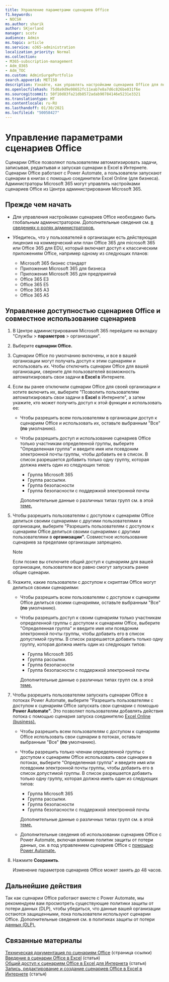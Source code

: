 ```yaml
---
title: Управление параметрами сценариев Office
f1.keywords:
- NOCSH
ms.author: sharik
author: SKjerland
manager: scotv
audience: Admin
ms.topic: article
ms.service: o365-administration
localization_priority: Normal
ms.collection:
- M365-subscription-management
- Adm_O365
- Adm_TOC
ms.custom: AdminSurgePortfolio
search.appverid: MET150
description: Узнайте, как управлять настройками сценариев Office для пользователей в организации.
ms.openlocfilehash: 75d0a9d9e98652fc11eab7e8a7d6c826be031f6e
ms.sourcegitcommit: 50f10d83fa21db8572adab90784146e5231e3321
ms.translationtype: MT
ms.contentlocale: ru-RU
ms.lasthandoff: 01/30/2021
ms.locfileid: "50058427"
---
```

# <a name="manage-office-scripts-settings"></a>Управление параметрами сценариев Office

Сценарии Office позволяют пользователям автоматизировать задачи, записывая, редактывая и запуская сценарии в Excel в Интернете. Сценарии Office работают с Power Automate, а пользователи запускают сценарии в книгах с помощью соединители Excel Online (для бизнеса). Администраторы Microsoft 365 могут управлять настройками сценариев Office из Центра администрирования Microsoft 365.

## <a name="before-you-begin"></a>Прежде чем начать

- Для управления настройками сценариев Office необходимо быть глобальным администратором. Дополнительные сведения см. [в сведениях о ролях администраторов.](../add-users/about-admin-roles.md)

- Убедитесь, что у пользователей в организации есть действующая лицензия на коммерческий или план Office 365 для microsoft 365 или Office 365 для EDU, который включает доступ к классическим приложениям Office, например одному из следующих планов:

    - Microsoft 365 бизнес стандарт
    - Приложения Microsoft 365 для бизнеса
    - Приложения Microsoft 365 для предприятий
    - Office 365 E3
    - Office 365 E5
    - Office 365 A3
    - Office 365 A5

## <a name="manage-availability-of-office-scripts-and-sharing-of-scripts"></a>Управление доступностью сценариев Office и совместное использование сценариев

1. В Центре администрирования Microsoft 365  перейдите на вкладку "Службы \> **параметров** \> <a href="https://go.microsoft.com/fwlink/p/?linkid=2053743" target="_blank"></a> организации".

2. Выберите **сценарии Office.**

3. Сценарии Office по умолчанию включены, и все в вашей организации могут получать доступ к этим сценариям и использовать их. Чтобы отключить сценарии Office для вашей организации, сверните для пользователей возможность автоматизировать свои задачи **в Excel в** Интернете.

4. Если вы ранее отключили сценарии Office для своей организации и хотите включить их, выберите "Позволить пользователям автоматизировать свои задачи в **Excel** в Интернете", а затем укажите, кто может получить доступ к этой функции и использовать ее:

    - Чтобы разрешить всем пользователям в организации доступ к сценариям Office и использовать их, оставьте выбранным "Все" **(по** умолчанию).

    - Чтобы разрешить доступ и использование сценариев Office только участникам определенной группы, выберите "Определенная группа" и введите имя или псевдоним электронной почты группы, чтобы добавить ее в список. В список разрешается добавить только одну группу, которая должна иметь один из следующих типов:
        - Группа Microsoft 365
        - Группа рассылки.
        - Группа безопасности
        - Группа безопасности с поддержкой электронной почты
    
        Дополнительные данные о различных типах групп см. в этой [теме.](../create-groups/compare-groups.md)

5. Чтобы разрешить пользователям с доступом к сценариям Office делиться своими сценариями с другими пользователями в организации, выберите "Разрешить пользователям с доступом к сценариям Office делиться своими сценариями с другими пользователями в **организации".** Совместное использование сценариев за пределами организации запрещено.
 
    > [!NOTE]
    > Если позже вы отключите общий доступ к сценариям для вашей организации, пользователи все равно смогут запускать ранее общие сценарии.
 
6. Укажите, какие пользователи с доступом к скриптам Office могут делиться своими сценариями:
    
    - Чтобы разрешить всем пользователям с доступом к сценариям Office делиться своими сценариями, оставьте выбранным "Все" **(по** умолчанию).

    - Чтобы разрешить доступ к своим сценариям только участникам определенной группы с доступом к сценариям Office, выберите "Определенная группа" и введите имя или псевдоним электронной почты группы, чтобы добавить его в список допустимой группы. В список разрешается добавить только одну группу, которая должна иметь один из следующих типов:
        - Группа Microsoft 365
        - Группа рассылки.
        - Группа безопасности
        - Группа безопасности с поддержкой электронной почты
    
        Дополнительные данные о различных типах групп см. в этой [теме.](../create-groups/compare-groups.md)

7. Чтобы разрешить пользователям запускать сценарии Office в потоках Power Automate, выберите "Разрешить пользователям с доступом к сценариям Office запускать свои сценарии с помощью **Power Automate".** Это позволяет пользователям добавлять действия потока с помощью сценария запуска соединителю [Excel Online (business).](/connectors/excelonlinebusiness) 

    - Чтобы разрешить всем пользователям с доступом к сценариям Office использовать свои сценарии в потоках, оставьте выбранным "Все" **(по** умолчанию).

    - Чтобы разрешить только членам определенной группы с доступом к сценариям Office использовать свои сценарии в потоках, выберите "Определенная группа" и введите имя или псевдоним электронной почты группы, чтобы добавить его в список допустимой группы. В список разрешается добавить только одну группу, которая должна иметь один из следующих типов:
        - Группа Microsoft 365
        - Группа рассылки.
        - Группа безопасности
        - Группа безопасности с поддержкой электронной почты

        Дополнительные данные о различных типах групп см. в этой [теме.](../create-groups/compare-groups.md)

    - Дополнительные сведения об использовании сценариев Office с Power Automate, включая влияние политик защиты от потери данных, см. в под управлением сценариев Office с [помощью Power Automate.](/office/dev/scripts/develop/power-automate-integration)

8. Нажмите **Сохранить**.

    Изменение параметров сценариев Office может занять до 48 часов.

## <a name="next-steps"></a>Дальнейшие действия

Так как сценарии Office работают вместе с Power Automate, мы рекомендуем вам просмотреть существующие политики защиты от потери данных (DLP), чтобы убедиться, что данные вашей организации остаются защищенными, пока пользователи используют сценарии Office. Дополнительные сведения см. в политиках защиты от потери [данных (DLP).](/power-automate/prevent-data-loss)

## <a name="related-content"></a>Связанные материалы

[Техническая документация по сценариям Office](/office/dev/scripts/) (страница ссылки)\
[Введение в сценарии Office в Excel](https://support.microsoft.com/office/9fbe283d-adb8-4f13-a75b-a81c6baf163a) (статья)\
[Общий доступ к сценариям Office в Excel для Интернета](https://support.microsoft.com/office/226eddbc-3a44-4540-acfe-fccda3d1122b) (статья)\
[Запись, редактирование и создание сценариев Office в Excel в Интернете](/office/dev/scripts/tutorials/excel-tutorial) (статья)
